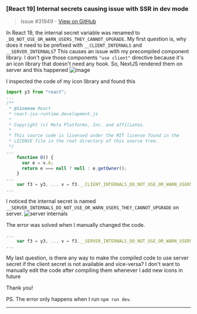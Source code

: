 ### [React 19] Internal secrets causing issue with SSR in dev mode

> Issue #31949 - [View on GitHub](https://github.com/facebook/react/issues/31949)

In React 19, the internal secret variable was renamed to `_DO_NOT_USE_OR_WARN_USERS_THEY_CANNOT_UPGRADE`. 
My first question is, why does it need to be prefixed with `__CLIENT_INTERNALS` and `__SERVER_INTERNALS`? 
This causes an issue with my precompiled component library. I don't give those components `"use client"` directive because it's an icon library that doesn't need any hook. So, NextJS rendered them on server and this happened
![image](https://github.com/user-attachments/assets/07ca17b1-0d38-4442-b319-78bf4265cc10)

I inspected the code of my icon library and found this
```js
import y3 from "react";
...
/**
 * @license React
 * react-jsx-runtime.development.js
 *
 * Copyright (c) Meta Platforms, Inc. and affiliates.
 *
 * This source code is licensed under the MIT license found in the
 * LICENSE file in the root directory of this source tree.
 */
...
    function O() {
      var e = v.A;
      return e === null ? null : e.getOwner();
    }
...
    var f3 = y3, ... v = f3.__CLIENT_INTERNALS_DO_NOT_USE_OR_WARN_USERS_THEY_CANNOT_UPGRADE, ...
...
```

I noticed the internal secret is named `__SERVER_INTERNALS_DO_NOT_USE_OR_WARN_USERS_THEY_CANNOT_UPGRADE` on server.
![server internals](https://github.com/user-attachments/assets/27a28cad-e35d-4a6a-b5f6-a03c5a6d1f20)

The error was solved when I manually changed the code.
```js
...
    var f3 = y3, ... v = f3.__SERVER_INTERNALS_DO_NOT_USE_OR_WARN_USERS_THEY_CANNOT_UPGRADE, ...
...
```

My last question, is there any way to make the compiled code to use server secret if the client secret is not available and vice-versa? I don't want to manually edit the code after compiling them whenever I add new icons in future

Thank you!

PS. The error only happens when I run `npm run dev`.

---

